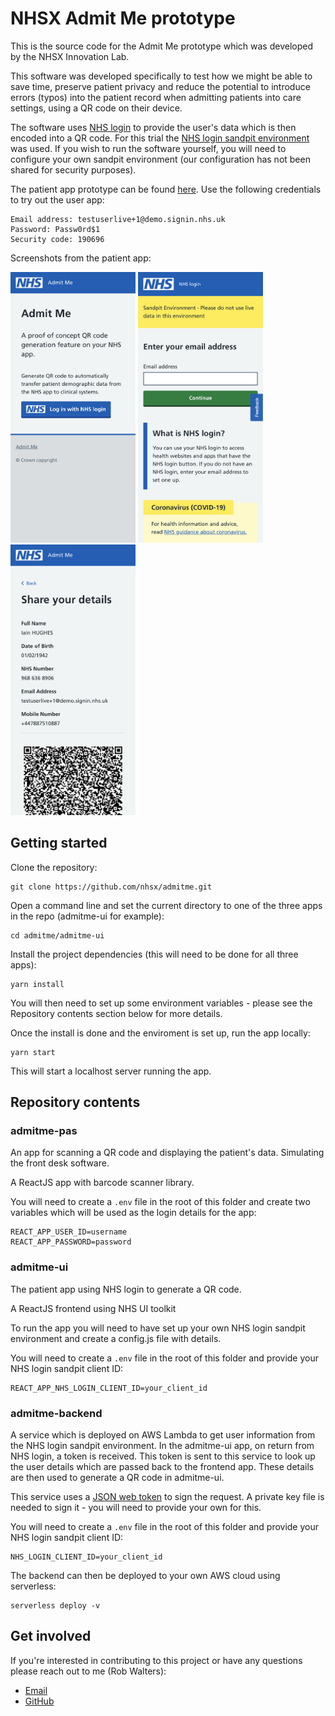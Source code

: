 # NHSX Admit Me prototype

This is the source code for the Admit Me prototype which was developed by the NHSX Innovation Lab. 

This software was developed specifically to test how we might be able to save time, preserve patient privacy and reduce the potential to introduce errors (typos) into the patient record when admitting patients into care settings, using a QR code on their device.

The software uses [NHS login](https://nhsconnect.github.io/nhslogin/) to provide the user's data which is then encoded into a QR code. For this trial the [NHS login sandpit environment](https://nhsconnect.github.io/nhslogin/integrating-to-sandpit/) was used. If you wish to run the software yourself, you will need to configure your own sandpit environment (our configuration has not been shared for security purposes).  

The patient app prototype can be found [here](http://admit-me.services.nhs.uk/).
Use the following credentials to try out the user app:
```
Email address: testuserlive+1@demo.signin.nhs.uk
Password: Passw0rd$1
Security code: 190696
```
Screenshots from the patient app:

<img src="docs/screen1.png" width="200"> <img src="docs/screen2.png" width="200"> <img src="docs/screen5.png" width="200">

## Getting started

Clone the repository:
```
git clone https://github.com/nhsx/admitme.git
```

Open a command line and set the current directory to one of the three apps in the repo (admitme-ui for example):
```
cd admitme/admitme-ui
```

Install the project dependencies (this will need to be done for all three apps):
```
yarn install
```
You will then need to set up some environment variables - please see the Repository contents section below for more details.

Once the install is done and the enviroment is set up, run the app locally:
```
yarn start
```
This will start a localhost server running the app.



## Repository contents 

### admitme-pas

An app for scanning a QR code and displaying the patient's data. Simulating the front desk software.

A ReactJS app with barcode scanner library.

You will need to create a ```.env``` file in the root of this folder and create two variables which will be used as the login details for the app:
```
REACT_APP_USER_ID=username
REACT_APP_PASSWORD=password
```

### admitme-ui 

The patient app using NHS login to generate a QR code.

A ReactJS frontend using NHS UI toolkit

To run the app you will need to have set up your own NHS login sandpit environment and create a config.js file with details.

You will need to create a ```.env``` file in the root of this folder and provide your NHS login sandpit client ID:
```
REACT_APP_NHS_LOGIN_CLIENT_ID=your_client_id
```

### admitme-backend

A service which is deployed on AWS Lambda to get user information from the NHS login sandpit environment. In the admitme-ui app, on return from NHS login, a token is received. This token is sent to this service to look up the user details which are passed back to the frontend app. These details are then used to generate a QR code in admitme-ui.

This service uses a [JSON web token](https://jwt.io/) to sign the request. A private key file is needed to sign it - you will need to provide your own for this. 

You will need to create a ```.env``` file in the root of this folder and provide your NHS login sandpit client ID:
```
NHS_LOGIN_CLIENT_ID=your_client_id
```

The backend can then be deployed to your own AWS cloud using serverless:
```
serverless deploy -v
```

## Get involved

If you're interested in contributing to this project or have any questions please reach out to me (Rob Walters):

- [Email](mailto:rob.walters@nhsx.nhs.uk)
- [GitHub](https://github.com/rjw558)

